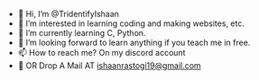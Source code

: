- 👋 Hi, I’m @TridentifyIshaan
- 👀 I’m interested in learning coding and making websites, etc.
- 🌱 I’m currently learning C, Python.
- 💞️ I’m looking forward to learn anything if you teach me in free.
- 📫 How to reach me? On my discord account 
- 💌 OR Drop A Mail AT ishaanrastogi19@gmail.com

<!---
TridentifyIshaan/TridentifyIshaan is a ✨ special ✨ repository because its `README.md` (this file) appears on your GitHub profile.
You can click the Preview link to take a look at your changes.
--->
